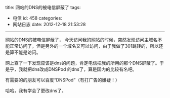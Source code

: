 title: 网站的DNS的被电信屏蔽了
tags:
  - 电信
id: 458
categories:
  - 网站日志
date: 2012-12-18 21:53:28
---

网站的DNS的被电信屏蔽了，
今天访问我的网站的时候，突然发现访问主域名不能正常访问了，但是另外的一个域名又可以访问，由于我做了301跳转的，所以还是算不能是访问。

网上查了一下发现应该是dns的问题，肯定电信把我的所用的那个DNS屏蔽了。于是乎，我就把dns改成DNSPod 的dns了，算是国内的比较有名吧。

有需要的的朋友可以百度“DNSPod”（有打广告的嫌疑！）

哈哈，我有学会了更改dns了。